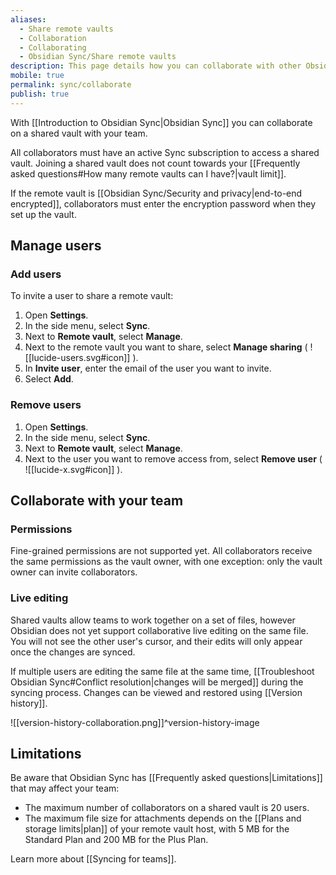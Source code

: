 ```yaml
---
aliases:
  - Share remote vaults
  - Collaboration
  - Collaborating
  - Obsidian Sync/Share remote vaults
description: This page details how you can collaborate with other Obsidian Sync users.
mobile: true
permalink: sync/collaborate
publish: true
---
```

With [[Introduction to Obsidian Sync|Obsidian Sync]] you can collaborate on a shared vault with your team.

All collaborators must have an active Sync subscription to access a shared vault. Joining a shared vault does not count towards your [[Frequently asked questions#How many remote vaults can I have?|vault limit]].

If the remote vault is [[Obsidian Sync/Security and privacy|end-to-end encrypted]], collaborators must enter the encryption password when they set up the vault.

## Manage users

### Add users

To invite a user to share a remote vault:

1. Open **Settings**.
2. In the side menu, select **Sync**.
3. Next to **Remote vault**, select **Manage**.
4. Next to the remote vault you want to share, select **Manage sharing** ( ![[lucide-users.svg#icon]] ).
5. In **Invite user**, enter the email of the user you want to invite.
6. Select **Add**.

### Remove users

1. Open **Settings**.
2. In the side menu, select **Sync**.
3. Next to **Remote vault**, select **Manage**.
4. Next to the user you want to remove access from, select **Remove user** ( ![[lucide-x.svg#icon]] ).

## Collaborate with your team

### Permissions

Fine-grained permissions are not supported yet. All collaborators receive the same permissions as the vault owner, with one exception: only the vault owner can invite collaborators.

### Live editing

Shared vaults allow teams to work together on a set of files, however Obsidian does not yet support collaborative live editing on the same file. You will not see the other user's cursor, and their edits will only appear once the changes are synced.

If multiple users are editing the same file at the same time, [[Troubleshoot Obsidian Sync#Conflict resolution|changes will be merged]] during the syncing process. Changes can be viewed and restored using [[Version history]].

![[version-history-collaboration.png]]^version-history-image

## Limitations

Be aware that Obsidian Sync has [[Frequently asked questions|Limitations]] that may affect your team:

- The maximum number of collaborators on a shared vault is 20 users.
- The maximum file size for attachments depends on the [[Plans and storage limits|plan]] of your remote vault host, with 5 MB for the Standard Plan and 200 MB for the Plus Plan.

Learn more about [[Syncing for teams]].
